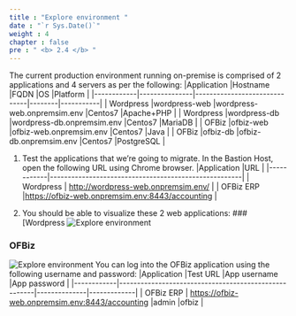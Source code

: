 ```yaml
---
title : "Explore environment "
date : "`r Sys.Date()`"
weight : 4
chapter : false
pre : " <b> 2.4 </b> "
---
```


The current production environment running on-premise is comprised of 2 applications and 4 servers as per the following: 
|Application |Hostname       |FQDN                          |OS      |Platform   |
|------------|---------------|------------------------------|--------|-----------|
| Wordpress  |wordpress-web  |wordpress-web.onpremsim.env   |Centos7 |Apache+PHP |
| Wordpress  |wordpress-db   |wordpress-db.onpremsim.env    |Centos7 |MariaDB    |
| OFBiz      |ofbiz-web      |ofbiz-web.onpremsim.env       |Centos7 |Java       |
| OFBiz      |ofbiz-db       |ofbiz-db.onpremsim.env        |Centos7 |PostgreSQL |

1. Test the applications that we’re going to migrate. In the Bastion Host, open the following URL using Chrome browser.
|Application |URL                                                   |
|------------|------------------------------------------------------|
| Wordpress  |	http://wordpress-web.onpremsim.env/                 |
| OFBiz ERP  |https://ofbiz-web.onpremsim.env:8443/accounting       |

2. You should be able to visualize these 2 web applications:
###[Wordpress
![Explore environment](/images/2.prerequires/2.4exploreenv/2.4.1exploreenv.png?width=90pc)

### OFBiz
![Explore environment](/images/2.prerequires/2.4exploreenv/2.4.2exploreenv.png?width=90pc)
You can log into the OFBiz application using the following username and password:
|Application |Test URL                                              |App username  |App password |
|------------|------------------------------------------------------|--------------|-------------|
| OFBiz ERP  |	https://ofbiz-web.onpremsim.env:8443/accounting     |admin         |ofbiz        |


